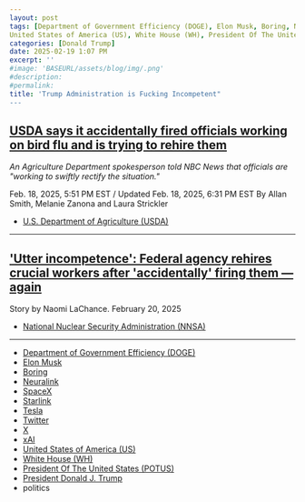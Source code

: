 ```yaml
---
layout: post
tags: [Department of Government Efficiency (DOGE), Elon Musk, Boring, Neuralink, SpaceX, Starlink, Tesla, Twitter, X, xAI, 
United States of America (US), White House (WH), President Of The United States (POTUS), President Donald J. Trump, politics]
categories: [Donald Trump]
date: 2025-02-19 1:07 PM
excerpt: ''
#image: 'BASEURL/assets/blog/img/.png'
#description:
#permalink:
title: 'Trump Administration is Fucking Incompetent"
---
```



## [USDA says it accidentally fired officials working on bird flu and is trying to rehire them](https://www.nbcnews.com/politics/doge/usda-accidentally-fired-officials-bird-flu-rehire-rcna192716)

*An Agriculture Department spokesperson told NBC News that officials are "working to swiftly rectify the situation."*

Feb. 18, 2025, 5:51 PM EST / Updated Feb. 18, 2025, 6:31 PM EST
By Allan Smith, Melanie Zanona and Laura Strickler

- [U.S. Department of Agriculture (USDA)](https://www.usda.gov/)

----

## ['Utter incompetence': Federal agency rehires crucial workers after 'accidentally' firing them — again](https://www.alternet.org/trump-usda-fired-flu/)

Story by Naomi LaChance. February 20, 2025

- [National Nuclear Security Administration (NNSA)](https://www.energy.gov/nnsa/national-nuclear-security-administration)

----

- [Department of Government Efficiency (DOGE)](https://www.doge.gov/)
- [Elon Musk](https://x.com/elonmusk/)
- [Boring](https://www.boringcompany.com/)
- [Neuralink](https://neuralink.com/)
- [SpaceX](https://www.spacex.com/)
- [Starlink](https://www.starlink.com/)
- [Tesla](https://www.tesla.com/)
- [Twitter](https://twitter.com/)
- [ X ](https://x.com/)
- [xAI](https://x.ai/)
- [United States of America (US)](https://www.usa.gov/)
- [White House (WH)](https://www.whitehouse.gov/)
- [President Of The United States (POTUS)](https://www.whitehouse.gov/)
- [President Donald J. Trump](https://www.whitehouse.gov/administration/donald-j-trump/)
- politics
